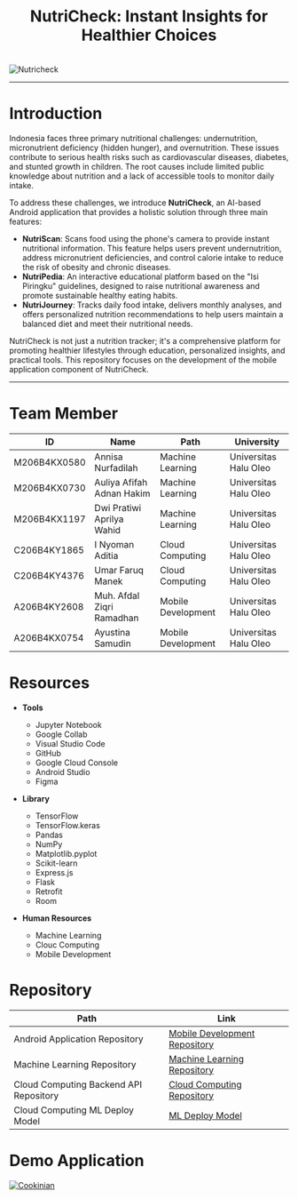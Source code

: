 <h1 align="center"> NutriCheck: Instant Insights for Healthier Choices </h1> <br>
<a>
    <img alt="Nutricheck" title="Nutricheck" src="https://github.com/NutriCheck-apk/documentasi/blob/main/NutriCheck.png">
</a>

---

# Introduction

Indonesia faces three primary nutritional challenges: undernutrition, micronutrient deficiency (hidden hunger), and overnutrition. These issues contribute to serious health risks such as cardiovascular diseases, diabetes, and stunted growth in children. The root causes include limited public knowledge about nutrition and a lack of accessible tools to monitor daily intake.  

To address these challenges, we introduce **NutriCheck**, an AI-based Android application that provides a holistic solution through three main features:  

- **NutriScan**: Scans food using the phone's camera to provide instant nutritional information. This feature helps users prevent undernutrition, address micronutrient deficiencies, and control calorie intake to reduce the risk of obesity and chronic diseases.  
- **NutriPedia**: An interactive educational platform based on the "Isi Piringku" guidelines, designed to raise nutritional awareness and promote sustainable healthy eating habits.  
- **NutriJourney**: Tracks daily food intake, delivers monthly analyses, and offers personalized nutrition recommendations to help users maintain a balanced diet and meet their nutritional needs.  

NutriCheck is not just a nutrition tracker; it's a comprehensive platform for promoting healthier lifestyles through education, personalized insights, and practical tools. This repository focuses on the development of the mobile application component of NutriCheck.

---

# Team Member

| ID            | Name                                      | Path              | University             |
|---------------|-------------------------------------------|-------------------|------------------------|
| M206B4KX0580  | Annisa Nurfadilah                         | Machine Learning  | Universitas Halu Oleo  |
| M206B4KX0730  | Auliya Afifah Adnan Hakim                 | Machine Learning  | Universitas Halu Oleo  |
| M206B4KX1197  | Dwi Pratiwi Aprilya Wahid                | Machine Learning  | Universitas Halu Oleo  |
| C206B4KY1865  | I Nyoman Aditia                           | Cloud Computing   | Universitas Halu Oleo  |
| C206B4KY4376  | Umar Faruq Manek                          | Cloud Computing   | Universitas Halu Oleo  |
| A206B4KY2608  | Muh. Afdal Ziqri Ramadhan                | Mobile Development| Universitas Halu Oleo  |
| A206B4KX0754  | Ayustina Samudin                          | Mobile Development| Universitas Halu Oleo  |

# Resources

- **Tools**
  - Jupyter Notebook
  - Google Collab
  - Visual Studio Code
  - GitHub
  - Google Cloud Console
  - Android Studio
  - Figma

- **Library**
  - TensorFlow
  - TensorFlow.keras
  - Pandas
  - NumPy
  - Matplotlib.pyplot
  - Scikit-learn
  - Express.js
  - Flask
  - Retrofit
  - Room

- **Human Resources**
  - Machine Learning 
  - Clouc Computing
  - Mobile Development

# Repository

| Path                                   | Link                                                                                         |
|----------------------------------------|---------------------------------------------------------------------------------------------|
| Android Application Repository         | [Mobile Development Repository](https://github.com/Afdalgan/NutriCheck-MD-Repo)            |
| Machine Learning Repository            | [Machine Learning Repository](https://github.com/dwipratiwiaprilya/ML_NutriCheck)          |
| Cloud Computing Backend API Repository | [Cloud Computing Repository](https://github.com/manzadhit/product-capstone-api)            |
| Cloud Computing ML Deploy Model        | [ML Deploy Model](https://github.com/BochanUFM18/model-ml-capstone-project)                |  


# Demo Application

[![Cookinian](https://img.shields.io/badge/NutriCheck-Download%20APK-black.svg?style=for-the-badge&logo=android&logoColor=green)](https://drive.google.com/drive/folders/10ZRpjiFj_0joLLUYSqo5UeWYknnDnQ0A)

